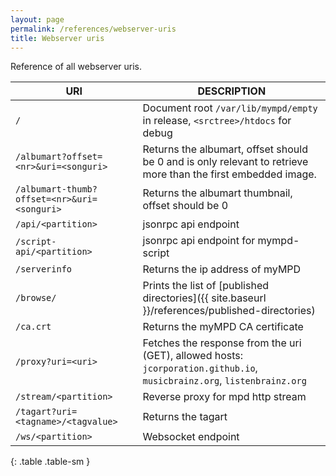 ```yaml
---
layout: page
permalink: /references/webserver-uris
title: Webserver uris
---
```


Reference of all webserver uris.

| URI | DESCRIPTION |
| --- | ----------- |
| `/` | Document root `/var/lib/mympd/empty` in release, `<srctree>/htdocs` for debug |
| `/albumart?offset=<nr>&uri=<songuri>` | Returns the albumart, offset should be 0 and is only relevant to retrieve more than the first embedded image.  |
| `/albumart-thumb?offset=<nr>&uri=<songuri>` | Returns the albumart thumbnail, offset should be 0 |
| `/api/<partition>` | jsonrpc api endpoint |
| `/script-api/<partition>` | jsonrpc api endpoint for mympd-script |
| `/serverinfo` | Returns the ip address of myMPD |
| `/browse/` | Prints the list of [published directories]({{ site.baseurl }}/references/published-directories) |
| `/ca.crt` | Returns the myMPD CA certificate |
| `/proxy?uri=<uri>` | Fetches the response from the uri (GET), allowed hosts: `jcorporation.github.io`, `musicbrainz.org`, `listenbrainz.org` |
| `/stream/<partition>` | Reverse proxy for mpd http stream |
| `/tagart?uri=<tagname>/<tagvalue>` | Returns the tagart |
| `/ws/<partition>` | Websocket endpoint |
{: .table .table-sm }

